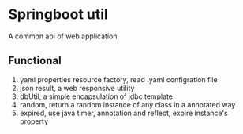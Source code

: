 # Springboot util
A common api of web application 

## Functional
1. yaml properties resource factory, read .yaml configration file
2. json result, a web responsive utility
3. dbUtil, a simple encapsulation of jdbc template
5. random, return a random instance of any class in a annotated way
6. expired, use java timer, annotation and reflect, expire instance's property 
